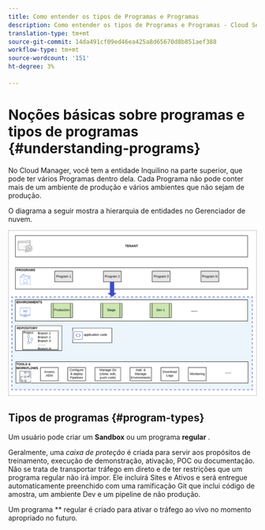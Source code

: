 ```yaml
---
title: Como entender os tipos de Programas e Programas
description: Como entender os tipos de Programas e Programas - Cloud Services
translation-type: tm+mt
source-git-commit: 14da491cf09ed46ea425a8d65670d8b851aef388
workflow-type: tm+mt
source-wordcount: '151'
ht-degree: 3%

---
```



# Noções básicas sobre programas e tipos de programas {#understanding-programs}

No Cloud Manager, você tem a entidade Inquilino na parte superior, que pode ter vários Programas dentro dela.  Cada Programa não pode conter mais de um ambiente de produção e vários ambientes que não sejam de produção.

O diagrama a seguir mostra a hierarquia de entidades no Gerenciador de nuvem.

![imagem](assets/program-types1.png)

## Tipos de programas {#program-types}

Um usuário pode criar um **Sandbox** ou um programa **regular** .

Geralmente, uma *caixa de proteção* é criada para servir aos propósitos de treinamento, execução de demonstração, ativação, POC ou documentação. Não se trata de transportar tráfego em direto e de ter restrições que um programa regular não irá impor. Ele incluirá Sites e Ativos e será entregue automaticamente preenchido com uma ramificação Git que inclui código de amostra, um ambiente Dev e um pipeline de não produção.

Um programa ** regular é criado para ativar o tráfego ao vivo no momento apropriado no futuro.